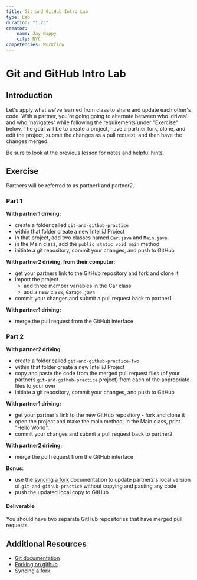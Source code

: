 ```yaml
---
title: Git and GitHub Intro Lab
type: Lab
duration: "1.25"
creator:
    name: Jay Nappy
    city: NYC
competencies: Workflow
---
```


# Git and GitHub Intro Lab

## Introduction


Let's apply what we've learned from class to share and update each other's code.  With a partner, you're going going to alternate between who 'drives' and who 'navigates' while following the requirements under "Exercise" below. The goal will be to create a project, have a partner fork, clone, and edit the project, submit the changes as a pull request, and then have the changes merged.  

Be sure to look at the previous lesson for notes and helpful hints.

## Exercise

Partners will be referred to as partner1 and partner2.

### Part 1

**With partner1 driving:**

- create a folder called `git-and-github-practice`
- within that folder create a new IntelliJ Project
- in that project, add two classes named `Car.java` and `Main.java`
- in the Main class, add the `public static void main` method
- initiate a git repository, commit your changes, and push to GitHub


**With partner2 driving, from their computer:**

- get your partners link to the GitHub repository and fork and clone it
- import the project
    - add three member variables in the Car class
    - add a new class, `Garage.java`
- commit your changes and submit a pull request back to partner1


**With partner1 driving:**

- merge the pull request from the GitHub interface



### Part 2

**With partner2 driving**:


- create a folder called `git-and-github-practice-two`
- within that folder create a new IntelliJ Project
- copy and paste the code from the merged pull request files (of your partners `git-and-github-practice` project) from each of the appropriate files to your own
- initiate a git repository, commit your changes, and push to GitHub

**With partner1 driving:**

- get your partner's link to the new GitHub repository - fork and clone it
- open the project and make the main method, in the Main class, print "Hello World".
- commit your changes and submit a pull request back to partner2


**With partner2 driving:**

- merge the pull request from the GitHub interface

**Bonus**:

- use the [syncing a fork](https://help.github.com/articles/syncing-a-fork/) documentation to update partner2's local version of `git-and-github-practice` without copying and pasting any code
- push the updated local copy to GitHub


#### Deliverable

You should have two separate GitHub repositories that have merged pull requests.

## Additional Resources

- [Git documentation](https://git-scm.com/documentation)
- [Forking on github](https://help.github.com/articles/fork-a-repo/)
- [Syncing a fork](https://help.github.com/articles/syncing-a-fork/)

